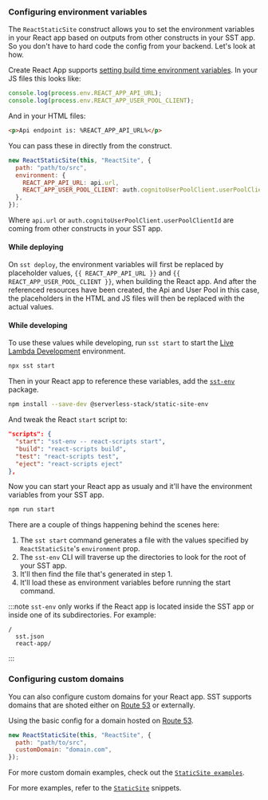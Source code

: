 ### Configuring environment variables

The `ReactStaticSite` construct allows you to set the environment variables in your React app based on outputs from other constructs in your SST app. So you don't have to hard code the config from your backend. Let's look at how.

Create React App supports [setting build time environment variables](https://create-react-app.dev/docs/adding-custom-environment-variables/). In your JS files this looks like:


```js title="src/App.js"
console.log(process.env.REACT_APP_API_URL);
console.log(process.env.REACT_APP_USER_POOL_CLIENT);
```

And in your HTML files:


```html title="public/index.html"
<p>Api endpoint is: %REACT_APP_API_URL%</p>
```

You can pass these in directly from the construct.

```js {3-6}
new ReactStaticSite(this, "ReactSite", {
  path: "path/to/src",
  environment: {
    REACT_APP_API_URL: api.url,
    REACT_APP_USER_POOL_CLIENT: auth.cognitoUserPoolClient.userPoolClientId,
  },
});
```

Where `api.url` or `auth.cognitoUserPoolClient.userPoolClientId` are coming from other constructs in your SST app.

#### While deploying

On `sst deploy`, the environment variables will first be replaced by placeholder values, `{{ REACT_APP_API_URL }}` and `{{ REACT_APP_USER_POOL_CLIENT }}`, when building the React app. And after the referenced resources have been created, the Api and User Pool in this case, the placeholders in the HTML and JS files will then be replaced with the actual values.

#### While developing

To use these values while developing, run `sst start` to start the [Live Lambda Development](../live-lambda-development.md) environment.

``` bash
npx sst start
```

Then in your React app to reference these variables, add the [`sst-env`](../packages/static-site-env.md) package.

```bash
npm install --save-dev @serverless-stack/static-site-env
```

And tweak the React `start` script to:

```json title="package.json" {2}
"scripts": {
  "start": "sst-env -- react-scripts start",
  "build": "react-scripts build",
  "test": "react-scripts test",
  "eject": "react-scripts eject"
},
```

Now you can start your React app as usualy and it'll have the environment variables from your SST app.

``` bash
npm run start
```

There are a couple of things happening behind the scenes here:

1. The `sst start` command generates a file with the values specified by `ReactStaticSite`'s `environment` prop.
2. The `sst-env` CLI will traverse up the directories to look for the root of your SST app.
3. It'll then find the file that's generated in step 1.
4. It'll load these as environment variables before running the start command.

:::note
`sst-env` only works if the React app is located inside the SST app or inside one of its subdirectories. For example:

```
/
  sst.json
  react-app/
```
:::

### Configuring custom domains

You can also configure custom domains for your React app. SST supports domains that are shoted either on [Route 53](https://aws.amazon.com/route53/) or externally.

Using the basic config for a domain hosted on [Route 53](https://aws.amazon.com/route53/).

```js {3}
new ReactStaticSite(this, "ReactSite", {
  path: "path/to/src",
  customDomain: "domain.com",
});
```

For more custom domain examples, check out the [`StaticSite examples`](StaticSite.md#configuring-custom-domains).

For more examples, refer to the [`StaticSite`](StaticSite.md) snippets.
